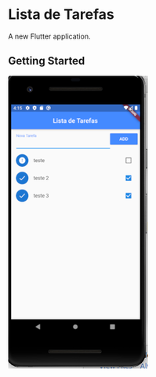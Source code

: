 # Lista de Tarefas

A new Flutter application.

## Getting Started

![image app](https://github.com/cesaralmeida93/flutter-16-projetos/blob/master/lista_tarefas/images/projeto4.png)
